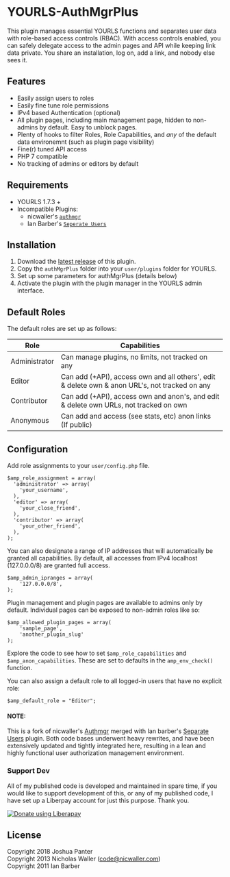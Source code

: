 YOURLS-AuthMgrPlus
=====================

This plugin manages essential YOURLS functions and separates user data with role-based access controls (RBAC). With access controls enabled, you can safely delegate access to the admin pages and API while keeping link data private. You share an installation, log on, add a link, and nobody else sees it.

Features
--------
-  Easily assign users to roles
-  Easily fine tune role permissions
-  IPv4 based Authentication (optional)
-  All plugin pages, including main management page, hidden to non-admins by default. Easy to unblock pages.
-  Plenty of hooks to filter Roles, Role Capabilities, and _any_ of the default data environemnt (such as plugin page visibility)
-  Fine(r) tuned API access
-  PHP 7 compatible
-  No tracking of admins or editors by default

Requirements
------------
- YOURLS 1.7.3 +
- Incompatible Plugins: 
	- nicwaller's [`authmgr`](https://github.com/nicwaller/yourls-authmgr-plugin)
	- Ian Barber's [`Seperate Users`](https://github.com/ianbarber/Yourls-Separate-Users)

Installation
------------
1. Download the [latest release](https://github.com/joshp23/YOURLS-AuthMgrPlus) of this plugin.
1. Copy the `authMgrPlus` folder into your `user/plugins` folder for YOURLS.
1. Set up some parameters for authMgrPlus (details below)
1. Activate the plugin with the plugin manager in the YOURLS admin interface.

Default Roles
-------------
The default roles are set up as follows:

Role          | Capabilities
--------------|---------------------------------------------------------------------------------------------------
Administrator | Can manage plugins, no limits, not tracked on any
Editor        | Can add (+API), access own and all others', edit & delete own & anon URL's, not tracked on any
Contributor   | Can add (+API), access own and anon's, and edit & delete own URLs, not tracked on own
Anonymous     | Can add and access (see stats, etc) anon links (If public)

Configuration
-------------
Add role assignments to your `user/config.php` file.

```
$amp_role_assignment = array(
  'administrator' => array(
    'your_username',
  ),
  'editor' => array(
    'your_close_friend',
  ),
  'contributor' => array(
    'your_other_friend',
  ),
);
```

You can also designate a range of IP addresses that will automatically be granted all capabilities. By default, all accesses from IPv4 localhost (127.0.0.0/8) are granted full access.

```
$amp_admin_ipranges = array(
    '127.0.0.0/8',
);
```
Plugin management and plugin pages are available to admins only by default. Individual pages can be exposed to non-admin roles like so:
```
$amp_allowed_plugin_pages = array(
	'sample_page',
	'another_plugin_slug'
);
```
Explore the code to see how to set `$amp_role_capabilities` and `$amp_anon_capabilities`. These are set to defaults in the `amp_env_check()` function.

You can also assign a default role to all logged-in users that have no explicit role:
```
$amp_default_role = "Editor";
```


#### NOTE:
This is a fork of nicwaller's [Authmgr](https://github.com/nicwaller/yourls-authmgr-plugin) merged with Ian barber's [Separate Users](https://github.com/joshp23/Yourls-Separate-Users) plugin. Both code bases underwent heavy rewrites, and have been extensively updated and tightly integrated here, resulting in a lean and highly functional user authorization management environment.

### Support Dev
All of my published code is developed and maintained in spare time, if you would like to support development of this, or any of my published code, I have set up a Liberpay account for just this purpose. Thank you.

<noscript><a href="https://liberapay.com/joshu42/donate"><img alt="Donate using Liberapay" src="https://liberapay.com/assets/widgets/donate.svg"></a></noscript>

License
-------
Copyright 2018 Joshua Panter  
Copyright 2013 Nicholas Waller (code@nicwaller.com)  
Copyright 2011 Ian Barber  
